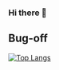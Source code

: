 ### Hi there 👋

## Bug-off

[![Top Langs](https://github-readme-stats.vercel.app/api/top-langs/?username=ajkumar1205&hide=cmake,css,html,cpp)](https://github.com/anuraghazra/github-readme-stats)
<!--
**ajkumar1205/ajkumar1205** is a ✨ _special_ ✨ repository because its `README.md` (this file) appears on your GitHub profile.

Here are some ideas to get you started:

- 🔭 I’m currently working on ...
- 🌱 I’m currently learning ...
- 👯 I’m looking to collaborate on ...
- 🤔 I’m looking for help with ...
- 💬 Ask me about ...
- 📫 How to reach me: ...
- 😄 Pronouns: ...
- ⚡ Fun fact: ...
-->
